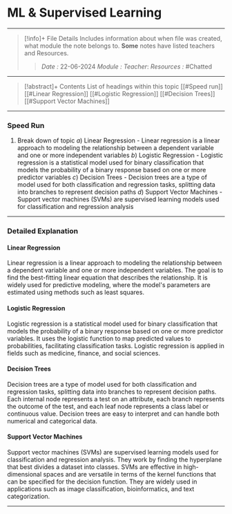 # ML & Supervised Learning
---
> [!info]+ File Details
> Includes information about when file was created, what module the note belongs to. **Some** notes have listed teachers and Resources.
> > *Date :* 22-06-2024
> > *Module :* 
> > *Teacher*: 
> > *Resources :* #Chatted

---
> [!abstract]+ Contents
> List of headings within this topic
> [[#Speed run]]
> [[#Linear Regression]]
> [[#Logistic Regression]]
> [[#Decision Trees]]
> [[#Support Vector Machines]]
---
### Speed Run

1. Break down of topic
	$a)$ Linear Regression - Linear regression is a linear approach to modeling the relationship between a dependent variable and one or more independent variables
	$b)$ Logistic Regression - Logistic regression is a statistical model used for binary classification that models the probability of a binary response based on one or more predictor variables
	$c)$ Decision Trees - Decision trees are a type of model used for both classification and regression tasks, splitting data into branches to represent decision paths
	$d)$ Support Vector Machines - Support vector machines (SVMs) are supervised learning models used for classification and regression analysis
---

### Detailed Explanation

#### Linear Regression
Linear regression is a linear approach to modeling the relationship between a dependent variable and one or more independent variables. The goal is to find the best-fitting linear equation that describes the relationship. It is widely used for predictive modeling, where the model's parameters are estimated using methods such as least squares.

#### Logistic Regression
Logistic regression is a statistical model used for binary classification that models the probability of a binary response based on one or more predictor variables. It uses the logistic function to map predicted values to probabilities, facilitating classification tasks. Logistic regression is applied in fields such as medicine, finance, and social sciences.

#### Decision Trees
Decision trees are a type of model used for both classification and regression tasks, splitting data into branches to represent decision paths. Each internal node represents a test on an attribute, each branch represents the outcome of the test, and each leaf node represents a class label or continuous value. Decision trees are easy to interpret and can handle both numerical and categorical data.

#### Support Vector Machines
Support vector machines (SVMs) are supervised learning models used for classification and regression analysis. They work by finding the hyperplane that best divides a dataset into classes. SVMs are effective in high-dimensional spaces and are versatile in terms of the kernel functions that can be specified for the decision function. They are widely used in applications such as image classification, bioinformatics, and text categorization.

---
